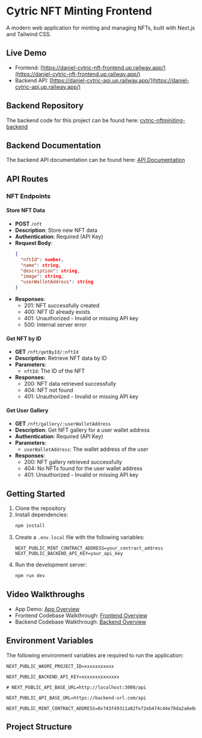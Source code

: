 # Cytric NFT Minting Frontend

A modern web application for minting and managing NFTs, built with Next.js and Tailwind CSS.

## Live Demo

- Frontend: [https://daniel-cytric-nft-frontend.up.railway.app/](https://daniel-cytric-nft-frontend.up.railway.app/)
- Backend API: [https://daniel-cytric-api.up.railway.app/](https://daniel-cytric-api.up.railway.app/)

## Backend Repository

The backend code for this project can be found here: [cytric-nftminiting-backend](https://github.com/thexovc/cytric-nftminiting-backend)

## Backend Documentation

The backend API documentation can be found here: [API Documentation](https://daniel-cytric-api.up.railway.app/docs)

## API Routes

### NFT Endpoints

#### Store NFT Data

- **POST** `/nft`
- **Description**: Store new NFT data
- **Authentication**: Required (API Key)
- **Request Body**:
  ```json
  {
    "nftId": number,
    "name": string,
    "description": string,
    "image": string,
    "userWalletAddress": string
  }
  ```
- **Responses**:
  - 201: NFT successfully created
  - 400: NFT ID already exists
  - 401: Unauthorized - Invalid or missing API key
  - 500: Internal server error

#### Get NFT by ID

- **GET** `/nft/getById/:nftId`
- **Description**: Retrieve NFT data by ID
- **Parameters**:
  - `nftId`: The ID of the NFT
- **Responses**:
  - 200: NFT data retrieved successfully
  - 404: NFT not found
  - 401: Unauthorized - Invalid or missing API key

#### Get User Gallery

- **GET** `/nft/gallery/:userWalletAddress`
- **Description**: Get NFT gallery for a user wallet address
- **Authentication**: Required (API Key)
- **Parameters**:
  - `userWalletAddress`: The wallet address of the user
- **Responses**:
  - 200: NFT gallery retrieved successfully
  - 404: No NFTs found for the user wallet address
  - 401: Unauthorized - Invalid or missing API key


## Getting Started

1. Clone the repository
2. Install dependencies:
   ```bash
   npm install
   ```
3. Create a `.env.local` file with the following variables:
   ```
   NEXT_PUBLIC_MINT_CONTRACT_ADDRESS=your_contract_address
   NEXT_PUBLIC_BACKEND_API_KEY=your_api_key
   ```
4. Run the development server:
   ```bash
   npm run dev
   ```

## Video Walkthroughs

- App Demo: [App Overview](https://www.loom.com/share/5fb3270a11c24213b62259da6252e003?sid=36ccdf72-4149-41fb-a1b6-cf927351173f)
- Frontend Codebase Walkthrough: [Frontend Overview](https://www.loom.com/share/a77533cf1d444b9d9405251635bd3395?sid=51180dd2-cb10-47c0-a3fe-c2029ba4cb84)
- Backend Codebase Walkthrough: [Backend Overview](https://www.loom.com/share/f29372f62f4d4f008528770ada3b9d7f?sid=75ec5631-2e05-41ce-add9-cb6c4abe562a)

## Environment Variables

The following environment variables are required to run the application:

```env
NEXT_PUBLIC_WAGMI_PROJECT_ID=xxxxxxxxxxx

NEXT_PUBLIC_BACKEND_API_KEY=xxxxxxxxxxxxxx

# NEXT_PUBLIC_API_BASE_URL=http://localhost:3000/api

NEXT_PUBLIC_API_BASE_URL=https://backend-url.com/api

NEXT_PUBLIC_MINT_CONTRACT_ADDRESS=0x743f49311a82fe72eb474c44e78da2a6e0ae951c
```

## Project Structure
